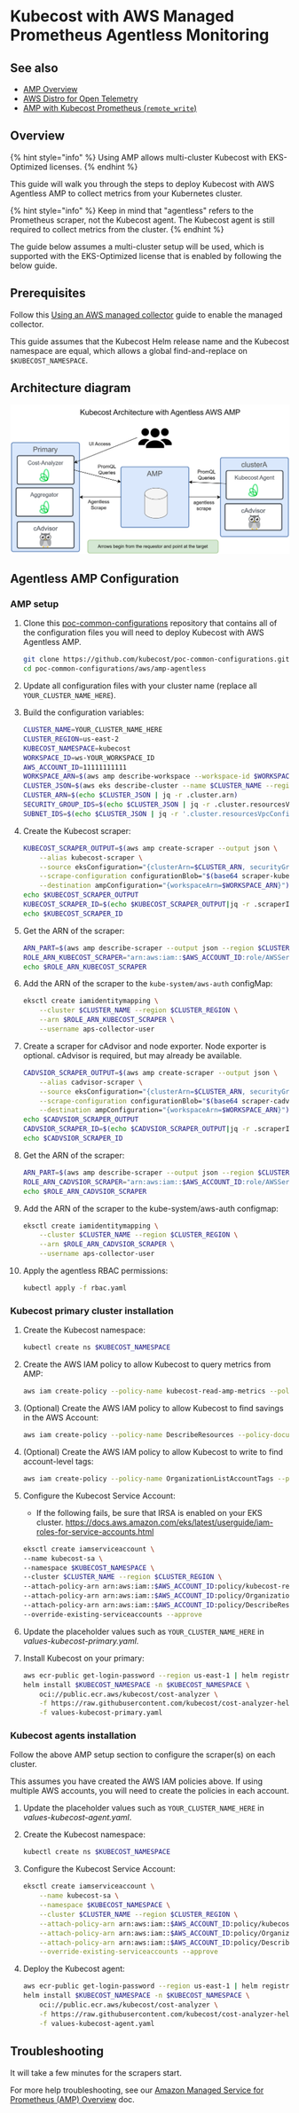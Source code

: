 # Kubecost with AWS Managed Prometheus Agentless Monitoring

## See also

* [AMP Overview](/install-and-configure/advanced-configuration/custom-prom/aws-amp-integration.md)
* [AWS Distro for Open Telemetry](/install-and-configure/advanced-configuration/custom-prom/kubecost-aws-distro-open-telemetry.md)
* [AMP with Kubecost Prometheus (`remote_write`)](/install-and-configure/advanced-configuration/custom-prom/amp-with-remote-write.md)

## Overview

{% hint style="info" %}
Using AMP allows multi-cluster Kubecost with EKS-Optimized licenses.
{% endhint %}

This guide will walk you through the steps to deploy Kubecost with AWS Agentless AMP to collect metrics from your Kubernetes cluster.

{% hint style="info" %}
Keep in mind that "agentless" refers to the Prometheus scraper, not the Kubecost agent. The Kubecost agent is still required to collect metrics from the cluster.
{% endhint %}

The guide below assumes a multi-cluster setup will be used, which is supported with the EKS-Optimized license that is enabled by following the below guide.

## Prerequisites

Follow this [Using an AWS managed collector](https://docs.aws.amazon.com/prometheus/latest/userguide/AMP-collector-how-to.html) guide to enable the managed collector.

This guide assumes that the Kubecost Helm release name and the Kubecost namespace are equal, which allows a global find-and-replace on `$KUBECOST_NAMESPACE`.

## Architecture diagram

![Agentless AMP Architecture](../../../images/diagrams/AMP-agentless-multi-cluster-Prometheus-kubecost-architecture.png)

## Agentless AMP Configuration

### AMP setup

1. Clone this [poc-common-configurations](https://github.com/kubecost/poc-common-configurations) repository that contains all of the configuration files you will need to deploy Kubecost with AWS Agentless AMP.

    ```sh
    git clone https://github.com/kubecost/poc-common-configurations.git
    cd poc-common-configurations/aws/amp-agentless
    ```

2. Update all configuration files with your cluster name (replace all `YOUR_CLUSTER_NAME_HERE`).

3. Build the configuration variables:

    ```sh
    CLUSTER_NAME=YOUR_CLUSTER_NAME_HERE
    CLUSTER_REGION=us-east-2
    KUBECOST_NAMESPACE=kubecost
    WORKSPACE_ID=ws-YOUR_WORKSPACE_ID
    AWS_ACCOUNT_ID=11111111111
    WORKSPACE_ARN=$(aws amp describe-workspace --workspace-id $WORKSPACE_ID --output json | jq -r .workspace.arn)
    CLUSTER_JSON=$(aws eks describe-cluster --name $CLUSTER_NAME --region $CLUSTER_REGION --output json)
    CLUSTER_ARN=$(echo $CLUSTER_JSON | jq -r .cluster.arn)
    SECURITY_GROUP_IDS=$(echo $CLUSTER_JSON | jq -r .cluster.resourcesVpcConfig.clusterSecurityGroupId)
    SUBNET_IDS=$(echo $CLUSTER_JSON | jq -r '.cluster.resourcesVpcConfig.subnetIds | @csv')
    ```

4. Create the Kubecost scraper:

    ```sh
    KUBECOST_SCRAPER_OUTPUT=$(aws amp create-scraper --output json \
        --alias kubecost-scraper \
        --source eksConfiguration="{clusterArn=$CLUSTER_ARN, securityGroupIds=[$SECURITY_GROUP_IDS],subnetIds=[$SUBNET_IDS]}" \
        --scrape-configuration configurationBlob="$(base64 scraper-kubecost-with-networking.yaml|tr -d '\n')" \
        --destination ampConfiguration="{workspaceArn=$WORKSPACE_ARN}")
    echo $KUBECOST_SCRAPER_OUTPUT
    KUBECOST_SCRAPER_ID=$(echo $KUBECOST_SCRAPER_OUTPUT|jq -r .scraperId)
    echo $KUBECOST_SCRAPER_ID
    ```

5. Get the ARN of the scraper:

    ```sh
    ARN_PART=$(aws amp describe-scraper --output json --region $CLUSTER_REGION --scraper-id $KUBECOST_SCRAPER_ID | jq -r .scraper.roleArn | cut -d'_' -f2)
    ROLE_ARN_KUBECOST_SCRAPER="arn:aws:iam::$AWS_ACCOUNT_ID:role/AWSServiceRoleForAmazonPrometheusScraper_$ARN_PART"
    echo $ROLE_ARN_KUBECOST_SCRAPER
    ```

6. Add the ARN of the scraper to the `kube-system/aws-auth` configMap:

    ```sh
    eksctl create iamidentitymapping \
        --cluster $CLUSTER_NAME --region $CLUSTER_REGION \
        --arn $ROLE_ARN_KUBECOST_SCRAPER \
        --username aps-collector-user
    ```

7. Create a scraper for cAdvisor and node exporter. Node exporter is optional. cAdvisor is required, but may already be available.

    ```sh
    CADVSIOR_SCRAPER_OUTPUT=$(aws amp create-scraper --output json \
        --alias cadvisor-scraper \
        --source eksConfiguration="{clusterArn=$CLUSTER_ARN, securityGroupIds=[$SECURITY_GROUP_IDS],subnetIds=[$SUBNET_IDS]}" \
        --scrape-configuration configurationBlob="$(base64 scraper-cadvisor-node-exporter.yaml|tr -d '\n')" \
        --destination ampConfiguration="{workspaceArn=$WORKSPACE_ARN}")
    echo $CADVSIOR_SCRAPER_OUTPUT
    CADVSIOR_SCRAPER_ID=$(echo $CADVSIOR_SCRAPER_OUTPUT|jq -r .scraperId)
    echo $CADVSIOR_SCRAPER_ID
    ```

8. Get the ARN of the scraper:

    ```sh
    ARN_PART=$(aws amp describe-scraper --output json --region $CLUSTER_REGION --scraper-id $CADVSIOR_SCRAPER_ID | jq -r .scraper.roleArn | cut -d'_' -f2)
    ROLE_ARN_CADVSIOR_SCRAPER="arn:aws:iam::$AWS_ACCOUNT_ID:role/AWSServiceRoleForAmazonPrometheusScraper_$ARN_PART"
    echo $ROLE_ARN_CADVSIOR_SCRAPER
     ```

9. Add the ARN of the scraper to the kube-system/aws-auth configmap:

    ```sh
    eksctl create iamidentitymapping \
        --cluster $CLUSTER_NAME --region $CLUSTER_REGION \
        --arn $ROLE_ARN_CADVSIOR_SCRAPER \
        --username aps-collector-user
    ```

10. Apply the agentless RBAC permissions:

    ```sh
    kubectl apply -f rbac.yaml
    ```

### Kubecost primary cluster installation

1. Create the Kubecost namespace:

    ```bash
    kubectl create ns $KUBECOST_NAMESPACE
    ```

1. Create the AWS IAM policy to allow Kubecost to query metrics from AMP:

    ```bash
    aws iam create-policy --policy-name kubecost-read-amp-metrics --policy-document file://iam-read-amp-metrics.json
    ```

1. (Optional) Create the AWS IAM policy to allow Kubecost to find savings in the AWS Account:

    ```bash
    aws iam create-policy --policy-name DescribeResources --policy-document file://iam-describeCloudResources.json
    ```

1. (Optional) Create the AWS IAM policy to allow Kubecost to write to find account-level tags:

    ```bash
    aws iam create-policy --policy-name OrganizationListAccountTags --policy-document file://iam-listAccounts-tags.json
    ```

1. Configure the Kubecost Service Account:

    * If the following fails, be sure that IRSA is enabled on your EKS cluster. <https://docs.aws.amazon.com/eks/latest/userguide/iam-roles-for-service-accounts.html>

    ```bash
    eksctl create iamserviceaccount \
    --name kubecost-sa \
    --namespace $KUBECOST_NAMESPACE \
    --cluster $CLUSTER_NAME --region $CLUSTER_REGION \
    --attach-policy-arn arn:aws:iam::$AWS_ACCOUNT_ID:policy/kubecost-read-amp-metrics \
    --attach-policy-arn arn:aws:iam::$AWS_ACCOUNT_ID:policy/OrganizationListAccountTags \
    --attach-policy-arn arn:aws:iam::$AWS_ACCOUNT_ID:policy/DescribeResources \
    --override-existing-serviceaccounts --approve
    ```

1. Update the placeholder values such as `YOUR_CLUSTER_NAME_HERE` in *values-kubecost-primary.yaml*.

1. Install Kubecost on your primary:

    ```bash
    aws ecr-public get-login-password --region us-east-1 | helm registry login --username AWS --password-stdin public.ecr.aws
    helm install $KUBECOST_NAMESPACE -n $KUBECOST_NAMESPACE \
        oci://public.ecr.aws/kubecost/cost-analyzer \
        -f https://raw.githubusercontent.com/kubecost/cost-analyzer-helm-chart/v2.6/cost-analyzer/values-eks-cost-monitoring.yaml \
        -f values-kubecost-primary.yaml
    ```

### Kubecost agents installation

Follow the above AMP setup section to configure the scraper(s) on each cluster.

This assumes you have created the AWS IAM policies above. If using multiple AWS accounts, you will need to create the policies in each account.

1. Update the placeholder values such as `YOUR_CLUSTER_NAME_HERE` in *values-kubecost-agent.yaml*.

1. Create the Kubecost namespace:

    ```bash
    kubectl create ns $KUBECOST_NAMESPACE
    ```

1. Configure the Kubecost Service Account:

    ```bash
    eksctl create iamserviceaccount \
        --name kubecost-sa \
        --namespace $KUBECOST_NAMESPACE \
        --cluster $CLUSTER_NAME --region $CLUSTER_REGION \
        --attach-policy-arn arn:aws:iam::$AWS_ACCOUNT_ID:policy/kubecost-read-amp-metrics \
        --attach-policy-arn arn:aws:iam::$AWS_ACCOUNT_ID:policy/OrganizationListAccountTags \
        --attach-policy-arn arn:aws:iam::$AWS_ACCOUNT_ID:policy/DescribeResources \
        --override-existing-serviceaccounts --approve
    ```

1. Deploy the Kubecost agent:

    ```bash
    aws ecr-public get-login-password --region us-east-1 | helm registry login --username AWS --password-stdin public.ecr.aws
    helm install $KUBECOST_NAMESPACE -n $KUBECOST_NAMESPACE \
        oci://public.ecr.aws/kubecost/cost-analyzer \
        -f https://raw.githubusercontent.com/kubecost/cost-analyzer-helm-chart/v2.6/cost-analyzer/values-eks-cost-monitoring.yaml \
        -f values-kubecost-agent.yaml
    ```

## Troubleshooting

It will take a few minutes for the scrapers start.

For more help troubleshooting, see our [Amazon Managed Service for Prometheus (AMP) Overview](aws-amp-integration.md#troubleshooting) doc.

